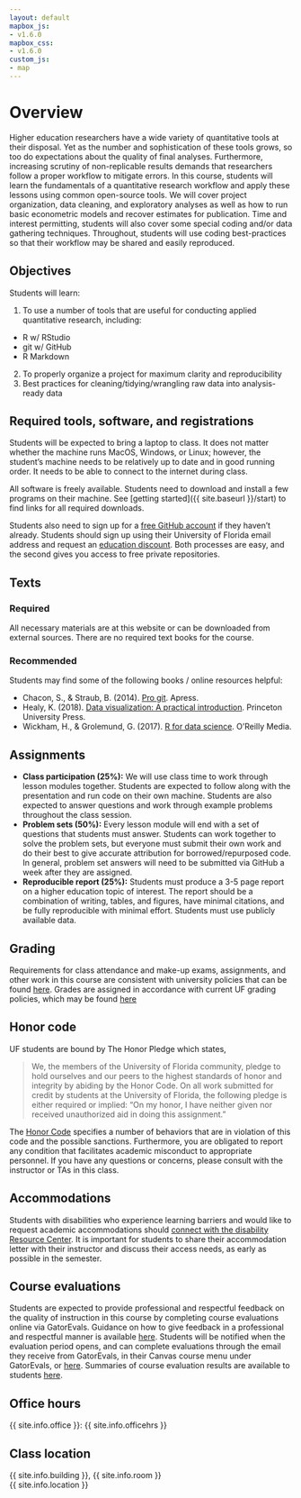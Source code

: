 ```yaml
---
layout: default
mapbox_js:
- v1.6.0
mapbox_css:
- v1.6.0
custom_js:
- map
---
```


# Overview

Higher education researchers have a wide variety of quantitative tools
at their disposal. Yet as the number and sophistication of these tools
grows, so too do expectations about the quality of final
analyses. Furthermore, increasing scrutiny of non-replicable results
demands that researchers follow a proper workflow to mitigate
errors. In this course, students will learn the fundamentals of a
quantitative research workflow and apply these lessons using common
open-source tools. We will cover project organization, data cleaning,
and exploratory analyses as well as how to run basic econometric
models and recover estimates for publication. Time and interest
permitting, students will also cover some special coding and/or data
gathering techniques. Throughout, students will use coding
best-practices so that their workflow may be shared and easily
reproduced.

## Objectives

Students will learn:

1. To use a number of tools that are useful for conducting applied
quantitative research, including:  
  - R w/ RStudio
  - git w/ GitHub 
  - R Markdown
2. To properly organize a project for maximum clarity and
   reproducibility  
3. Best practices for cleaning/tidying/wrangling raw data into analysis-ready data


## Required tools, software, and registrations

Students will be expected to bring a laptop to class. It does not
matter whether the machine runs MacOS, Windows, or Linux; however, the
student’s machine needs to be relatively up to date and in good
running order. It needs to be able to connect to the internet during
class.

All software is freely available. Students need to download and
install a few programs on their machine. See [getting started]({{
site.baseurl }}/start) to find links for all required downloads.

Students also need to sign up for a [free GitHub
account](https://github.com/join) if they haven’t already. Students
should sign up using their University of Florida email address and
request an [education
discount](https://education.github.com/benefits). Both processes are
easy, and the second gives you access to free private repositories.

## Texts 
### Required
All necessary materials are at this website or can be
downloaded from external sources. There are no required text books for
the course.  

### Recommended 
Students may find some of the following books / online resources
helpful: 

- Chacon, S., & Straub, B. (2014). [Pro git](https://git-scm.com/book/en/v2). Apress.  
- Healy, K. (2018). [Data visualization: A practical
  introduction](https://socviz.co). Princeton University Press.
- Wickham, H., & Grolemund, G. (2017). [R for data science](https://r4ds.had.co.nz). O’Reilly
  Media.

## Assignments

- **Class participation (25%):** We will use class time to work through
  lesson modules together. Students are expected to follow along
  with the presentation and run code on their own machine. Students
  are also expected to answer questions and work through example
  problems throughout the class session.
- **Problem sets (50%):** Every lesson module will end with a set of
  questions that students must answer. Students can work together to
  solve the problem sets, but everyone must submit their own work and
  do their best to give accurate attribution for borrowed/repurposed
  code. In general, problem set answers will need to be submitted via
  GitHub a week after they are assigned.
- **Reproducible report (25%):** Students must produce a 3-5 page report on
  a higher education topic of interest. The report should be a
  combination of writing, tables, and figures, have minimal citations,
  and be fully reproducible with minimal effort. Students must use
  publicly available data.
  
## Grading

Requirements for class attendance and make-up exams, assignments, and
other work in this course are consistent with university policies that
can be found [here](
https://catalog.ufl.edu/ugrad/current/regulations/info/attendance.aspx).
Grades are assigned in accordance with current UF grading policies,
which may be found [here](
https://catalog.ufl.edu/ugrad/current/regulations/info/grades.asp)

## Honor code 

UF students are bound by The Honor Pledge which states, 

> We, the members of the University of Florida community, pledge to
> hold ourselves and our peers to the highest standards of honor and
> integrity by abiding by the Honor Code. On all work submitted for
> credit by students at the University of Florida, the following pledge
> is either required or implied: “On my honor, I have neither given nor
> received unauthorized aid in doing this assignment.”  

The [Honor Code](http://www.dso.ufl.edu/sccr/process/student-conduct-honor-code/)
specifies a number of behaviors that are in violation of this code and
the possible sanctions. Furthermore, you are obligated to report any
condition that facilitates academic misconduct to appropriate
personnel. If you have any questions or concerns, please consult with
the instructor or TAs in this class.  

## Accommodations 

Students with disabilities who experience learning barriers and would
like to request academic accommodations should [connect with the
disability Resource
Center](https://disability.ufl.edu/students/get-started/). It is
important for students to share their accommodation letter with their
instructor and discuss their access needs, as early as possible in the
semester.  

## Course evaluations 

Students are expected to provide professional and respectful feedback
on the quality of instruction in this course by completing course
evaluations online via GatorEvals. Guidance on how to give feedback in
a professional and respectful manner is available
[here](https://gatorevals.aa.ufl.edu/students/). Students will be
notified when the evaluation period opens, and can complete
evaluations through the email they receive from GatorEvals, in their
Canvas course menu under GatorEvals, or
[here](https://ufl.bluera.com/ufl/). Summaries of course evaluation
results are available to students
[here](https://gatorevals.aa.ufl.edu/public-results/).

## Office hours

{{ site.info.office }}: {{ site.info.officehrs }}

## Class location

{{ site.info.building }}, {{ site.info.room }}  
{{ site.info.location }}  

<div id='mapwrap'>
	<div id='map'></div>
</div>
<br>
  

